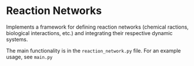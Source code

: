 # Reaction Networks

Implements a framework for defining reaction networks (chemical ractions, biological interactions, etc.) and integrating their respective dynamic systems.

The main functionality is in the `reaction_network.py` file. For an example usage, see `main.py`

